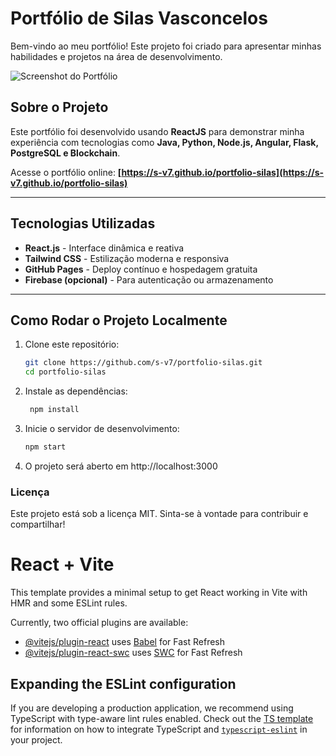 # Portfólio de Silas Vasconcelos

Bem-vindo ao meu portfólio! Este projeto foi criado para apresentar minhas habilidades e projetos na área de desenvolvimento.

![Screenshot do Portfólio](https://s-v7.github.io/portfolio-silas/screenshot.png) <!-- Substitua pelo link da imagem do seu site -->

## Sobre o Projeto
Este portfólio foi desenvolvido usando **ReactJS** para demonstrar minha experiência com tecnologias como **Java, Python, Node.js, Angular, Flask, PostgreSQL e Blockchain**.

Acesse o portfólio online: **[https://s-v7.github.io/portfolio-silas](https://s-v7.github.io/portfolio-silas)**

---

## Tecnologias Utilizadas
-  **React.js** - Interface dinâmica e reativa
-  **Tailwind CSS** - Estilização moderna e responsiva
-  **GitHub Pages** - Deploy contínuo e hospedagem gratuita
-  **Firebase (opcional)** - Para autenticação ou armazenamento

---

## Como Rodar o Projeto Localmente
1. Clone este repositório:
   ```bash
   git clone https://github.com/s-v7/portfolio-silas.git
   cd portfolio-silas
   ```
2. Instale as dependências:
   ```bash
    npm install
   ```
3. Inicie o servidor de desenvolvimento:
   ```bash
   npm start
   ```
4. O projeto será aberto em http://localhost:3000

### Licença
Este projeto está sob a licença MIT. Sinta-se à vontade para contribuir e compartilhar!

# React + Vite

This template provides a minimal setup to get React working in Vite with HMR and some ESLint rules.

Currently, two official plugins are available:

- [@vitejs/plugin-react](https://github.com/vitejs/vite-plugin-react/blob/main/packages/plugin-react) uses [Babel](https://babeljs.io/) for Fast Refresh
- [@vitejs/plugin-react-swc](https://github.com/vitejs/vite-plugin-react/blob/main/packages/plugin-react-swc) uses [SWC](https://swc.rs/) for Fast Refresh

## Expanding the ESLint configuration

If you are developing a production application, we recommend using TypeScript with type-aware lint rules enabled. Check out the [TS template](https://github.com/vitejs/vite/tree/main/packages/create-vite/template-react-ts) for information on how to integrate TypeScript and [`typescript-eslint`](https://typescript-eslint.io) in your project.
